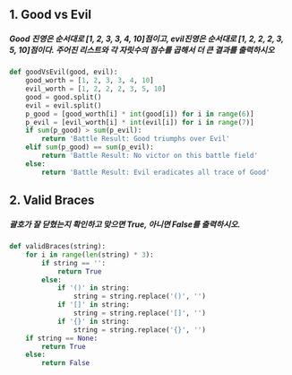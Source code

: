 ## 1.  Good vs Evil

##### Good 진영은 순서대로 [1, 2, 3, 3, 4, 10]점이고, evil진영은 순서대로 [1, 2, 2, 2, 3, 5, 10]점이다. 주어진 리스트와 각 자릿수의 점수를 곱해서 더 큰 결과를 출력하시오

```python
def goodVsEvil(good, evil):
    good_worth = [1, 2, 3, 3, 4, 10]
    evil_worth = [1, 2, 2, 2, 3, 5, 10]
    good = good.split()
    evil = evil.split()
    p_good = [good_worth[i] * int(good[i]) for i in range(6)]
    p_evil = [evil_worth[i] * int(evil[i]) for i in range(7)]
    if sum(p_good) > sum(p_evil):
        return 'Battle Result: Good triumphs over Evil'
    elif sum(p_good) == sum(p_evil):
        return 'Battle Result: No victor on this battle field'
    else:
        return 'Battle Result: Evil eradicates all trace of Good'
```



## 2. Valid Braces

##### 괄호가 잘 닫혔는지 확인하고 맞으면 True, 아니면 False를 출력하시오.

```python
def validBraces(string):
    for i in range(len(string) * 3):
        if string == '':
            return True
        else:
            if '()' in string:
                string = string.replace('()', '')
            if '[]' in string:
                string = string.replace('[]', '')
            if '{}' in string:
                string = string.replace('{}', '')  
    if string == None:
        return True
    else:
        return False
```



